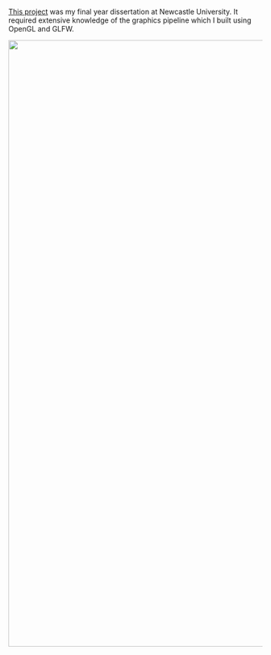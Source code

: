 [This project](https://github.com/JoopJ/LightningOpenGL) was my final year dissertation at Newcastle University. It required extensive knowledge of the graphics pipeline which I built using OpenGL and GLFW.

<img src="/static/main_projects/Lightning OpenGL/poster.jpg" alr="drawing" style="width:1200px;"/>